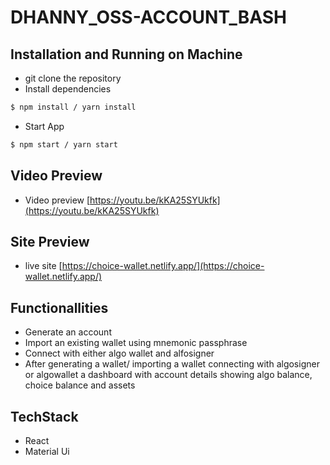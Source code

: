 
# DHANNY_OSS-ACCOUNT_BASH


## Installation and Running on Machine

- git clone the repository
- Install dependencies
```sh
$ npm install / yarn install
``` 
- Start App
```sh
$ npm start / yarn start
``` 


## Video Preview

- Video preview [https://youtu.be/kKA25SYUkfk](https://youtu.be/kKA25SYUkfk)

## Site Preview

- live site [https://choice-wallet.netlify.app/](https://choice-wallet.netlify.app/)

## Functionallities
- Generate an account
- Import an existing wallet using mnemonic passphrase
- Connect with either algo wallet and alfosigner
- After generating a wallet/ importing a wallet connecting with algosigner or algowallet a dashboard with account details showing algo balance, choice balance and assets

## TechStack
- React
- Material Ui
